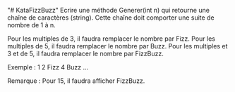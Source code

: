 "# KataFizzBuzz" 
Ecrire une méthode Generer(int n) qui retourne une chaîne de caractères (string).
Cette chaîne doit comporter une suite de nombre de 1 à n.

Pour les multiples de 3, il faudra remplacer le nombre par Fizz.
Pour les multiples de 5, il faudra remplacer le nombre par Buzz.
Pour les multiples et 3 et de 5, il faudra remplacer le nombre par FizzBuzz.

Exemple :
1 2 Fizz 4 Buzz …

Remarque : Pour 15, il faudra afficher FizzBuzz.